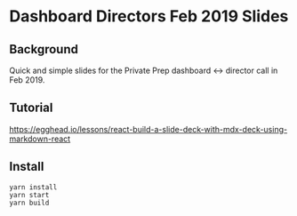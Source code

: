 # Dashboard Directors Feb 2019 Slides

## Background

Quick and simple slides for the Private Prep dashboard <-> director call in Feb 2019.

## Tutorial

https://egghead.io/lessons/react-build-a-slide-deck-with-mdx-deck-using-markdown-react

## Install

```
yarn install
yarn start
yarn build
```
